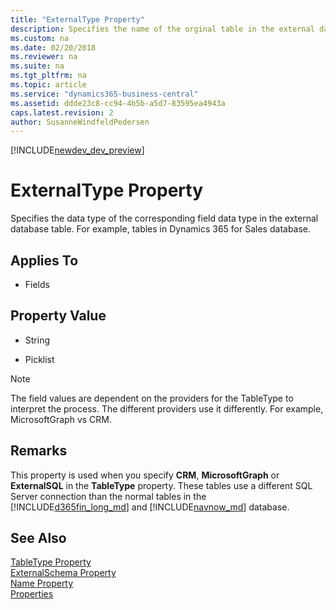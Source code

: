 ```yaml
---
title: "ExternalType Property"
description: Specifies the name of the orginal table in the external database. 
ms.custom: na
ms.date: 02/20/2018
ms.reviewer: na
ms.suite: na
ms.tgt_pltfrm: na
ms.topic: article
ms.service: "dynamics365-business-central"
ms.assetid: ddde23c8-cc94-4b5b-a5d7-83595ea4943a
caps.latest.revision: 2
author: SusanneWindfeldPedersen
---
```


[!INCLUDE[newdev_dev_preview](../includes/newdev_dev_preview.md)]

# ExternalType Property
Specifies the data type of the corresponding field data type in the external database table. For example, tables in Dynamics 365 for Sales database.

## Applies To  

-   Fields 

## Property Value  
-   String  

-   Picklist

> [!NOTE]  
> The field values are dependent on the providers for the TableType to interpret the process. The different providers use it differently. For example,  MicrosoftGraph vs CRM. 

## Remarks  
This property is used when you specify **CRM**, **MicrosoftGraph** or **ExternalSQL** in the **TableType** property. These tables use a different SQL Server connection than the normal tables in the [!INCLUDE[d365fin_long_md](../includes/d365fin_long_md.md)] and [!INCLUDE[navnow_md](../includes/navnow_md.md)] database.  

## See Also  
[TableType Property](devenv-tabletype-property.md)   
[ExternalSchema Property](devenv-externalschema-property.md)   
[Name Property](devenv-name-property.md)   
[Properties](devenv-properties.md)   

